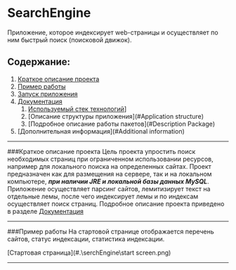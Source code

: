 # SearchEngine
Приложение, которое индексирует web-страницы и осуществляет по ним быстрый поиск (поисковой движок). 
## Содержание:
 1. [Краткое описание проекта](#Description)
 2. [Пример работы](#Example)
 3. [Запуск приложения](#Setup)
 4. [Документация](#Documentation)
    1. [Используемый стек технологий](#Steck)]
    2. [Описание структуры приложения](#Application structure)
    3. [Подробное описание работы пакетов](#Description Package)
 5. [Дополнительная информация](#Additional information)
***

###Краткое описание проекта<a name="Description"></a>
Цель проекта упростить поиск необходимых страниц при ограниченном использовании ресурсов, например для локального поиска на определенных сайтах. 
Проект предназначен как для размещения на сервере, так и на локальном компьютере, ***при наличии JRE и локальной базы данных MySQL***.
Приложение осуществляет парсинг сайтов, лемитизирует текст на отдельные лемы, после чего индексирует лемы и по индексам осуществляет поиск страниц. 
Подробное описание проекта приведено в разделе [Документация](#Documentation)
***
###Пример работы<a name="Example"></a>
На стартовой странице отображается перечень сайтов, статус индексации, статистика индексации.

[Стартовая страница](#.\serchEngine\start screen.png)



***